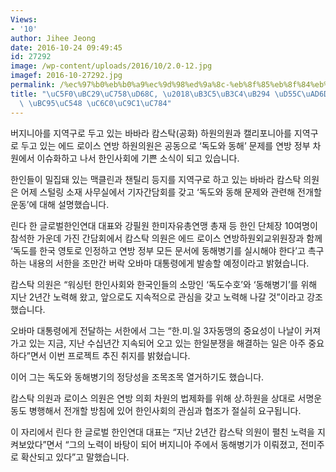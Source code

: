 ```yaml
---
Views:
- '10'
author: Jihee Jeong
date: 2016-10-24 09:49:45
id: 27292
image: /wp-content/uploads/2016/10/2.0-12.jpg
imagef: 2016-10-27292.jpg
permalink: /%ec%97%b0%eb%b0%a9%ec%9d%98%ed%9a%8c-%eb%8f%85%eb%8f%84%eb%8a%94-%ed%95%9c%ea%b5%ad-%eb%95%85-%eb%b2%95%ec%95%88-%ec%9b%80%ec%a7%81%ec%9e%84/
title: "\uC5F0\uBC29\uC758\uD68C, \u2018\uB3C5\uB3C4\uB294 \uD55C\uAD6D \uB545\u2019\
  \ \uBC95\uC548 \uC6C0\uC9C1\uC784"
---
```


버지니아를 지역구로 두고 있는 바바라 캄스탁(공화) 하원의원과 캘리포니아를 지역구로 두고 있는 에드 로이스 연방 하원의원은 공동으로 ‘독도와 동해’ 문제를 연방 정부 차원에서 이슈화하고 나서 한인사회에 기쁜 소식이 되고 있습니다.

한인들이 밀집돼 있는 맥클린과 챈틸리 등지를 지역구로 하고 있는 바바라 캄스탁 의원은 어제 스털링 소재 사무실에서 기자간담회를 갖고 ‘독도와 동해 문제와 관련해 전개할 운동’에 대해 설명했습니다.

린다 한 글로벌한인연대 대표와 강필원 한미자유총연맹 총재 등 한인 단체장 10여명이 참석한 가운데 가진 간담회에서 캄스탁 의원은 에드 로이스 연방하원외교위원장과 함께 ‘독도를 한국 영토로 인정하고 연방 정부 모든 문서에 동해병기를 실시해야 한다’고 촉구하는 내용의 서한을 조만간 버락 오바마 대통령에게 발송할 예정이라고 밝혔습니다.

캄스탁 의원은 “워싱턴 한인사회와 한국인들의 소망인 ‘독도수호’와 ‘동해병기’를 위해 지난 2년간 노력해 왔고, 앞으로도 지속적으로 관심을 갖고 노력해 나갈 것”이라고 강조했습니다.

오바마 대통령에게 전달하는 서한에서 그는 “한.미.일 3자동맹의 중요성이 나날이 커져가고 있는 지금, 지난 수십년간 지속되어 오고 있는 한일분쟁을 해결하는 일은 아주 중요하다”면서 이번 프로젝트 추진 취지를 밝혔습니다.

이어 그는 독도와 동해병기의 정당성을 조목조목 열거하기도 했습니다.

캄스탁 의원과 로이스 의원은 연방 의회 차원의 법제화를 위해 상.하원을 상대로 서명운동도 병행해서 전개할 방침에 있어 한인사회의 관심과 협조가 절실히 요구됩니다.

이 자리에서 린다 한 글로벌 한인연대 대표는 “지난 2년간 캄스탁 의원이 펼친 노력을 지켜보았다”면서 “그의 노력이 바탕이 되어 버지니아 주에서 동해병기가 이뤄졌고, 전미주로 확산되고 있다”고 말했습니다.